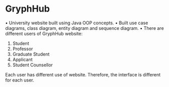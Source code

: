 # GryphHub

•	University website built using Java OOP concepts.
•	Built use case diagrams, class diagram, entity diagram and sequence diagram.
• There are different users of GryphHub website:
1. Student
2. Professor
3. Graduate Student
4. Applicant
5. Student Counsellor

Each user has different use of website. Therefore, the interface is different for each user.
